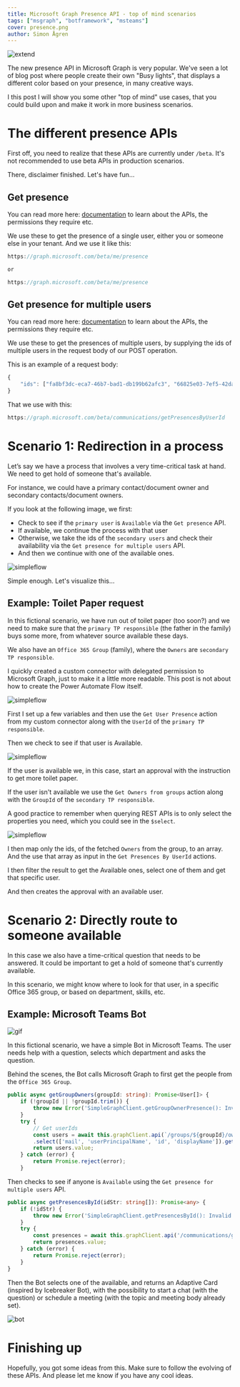 ```yaml
---
title: Microsoft Graph Presence API - top of mind scenarios
tags: ["msgraph", "botframework", "msteams"]
cover: presence.png
author: Simon Ågren
---
```


![extend](./presence.png)

The new presence API in Microsoft Graph is very popular. We've seen a lot of blog post where people create their own "Busy lights", that displays a different color based on your presence, in many creative ways.

I this post I will show you some other "top of mind" use cases, that you could build upon and make it work in more business scenarios.


# The different presence APIs
First off, you need to realize that these APIs are currently under `/beta`. It's not recommended to use beta APIs in production scenarios. 

There, disclaimer finished. Let's have fun...

## Get presence 

You can read more here: <a href="https://docs.microsoft.com/en-us/graph/api/presence-get?view=graph-rest-beta&tabs=http" target="_blank">documentation</a> to learn about the APIs, the permissions they require etc.

We use these to get the presence of a single user, either you or someone else in your tenant. And we use it like this:
```typescript
https://graph.microsoft.com/beta/me/presence

or

https://graph.microsoft.com/beta/me/presence
```

## Get presence for multiple users

You can read more here: <a href="https://docs.microsoft.com/en-us/graph/api/cloudcommunications-getpresencesbyuserid?view=graph-rest-beta&tabs=http" target="_blank">documentation</a> to learn about the APIs, the permissions they require etc.

We use these to get the presences of multiple users, by supplying the ids of multiple users in the request body of our POST operation.

This is an example of a request body:
```typescript
{
	"ids": ["fa8bf3dc-eca7-46b7-bad1-db199b62afc3", "66825e03-7ef5-42da-9069-724602c31f6b"]
}
```

That we use with this:

```typescript
https://graph.microsoft.com/beta/communications/getPresencesByUserId
```
# Scenario 1: Redirection in a process
Let’s say we have a process that involves a very time-critical task at hand. We need to get hold of someone that's available.

For instance, we could have a primary contact/document owner and secondary contacts/document owners. 

If you look at the following image, we first: 
- Check to see if the `primary user` is `Available` via the `Get presence` API.
- If available, we continue the process with that user
- Otherwise, we take the ids of the `secondary users` and check their availability via the `Get presence for multiple users` API.
- And then we continue with one of the available ones.

![simpleflow](./flowchart.png)

Simple enough. Let's visualize this... 

## Example: Toilet Paper request
In this fictional scenario, we have run out of toilet paper (too soon?) and we need to make sure that the `primary TP responsible` (the father in the family) buys some more, from whatever source available these days.

We also have an `Office 365 Group` (family), where the `Owners` are `secondary TP responsible`.

I quickly created a custom connector with delegated permission to Microsoft Graph, just to make it a little more readable. This post is not about how to create the Power Automate Flow itself.

![simpleflow](./flow1.png)

First I set up a few variables and then use the `Get User Presence` action from my custom connector along with the `UserId` of the `primary TP responsible`.

Then we check to see if that user is Available.

![simpleflow](./flow2.png)

If the user is available we, in this case, start an approval with the instruction to get more toilet paper.

If the user isn't available we use the `Get Owners from groups` action along with the `GroupId` of the `secondary TP responsible`.

A good practice to remember when querying REST APIs is to only select the properties you need, which you could see in the `$select`.

![simpleflow](./flow3.png)


I then map only the ids, of the fetched `Owners` from the group, to an array. And the use that array as input in the `Get Presences By UserId` actions.

I then filter the result to get the Available ones, select one of them and get that specific user.

And then creates the approval with an available user.

# Scenario 2: Directly route to someone available
In this case we also have a time-critical question that needs to be answered. It could be important to get a hold of someone that's currently available.

In this scenario, we might know where to look for that user, in a specific Office 365 group, or based on department, skills, etc.

## Example: Microsoft Teams Bot

![gif](./hrbot.gif)

In this fictional scenario, we have a simple Bot in Microsoft Teams. The user needs help with a question, selects which department and asks the question. 

Behind the scenes, the Bot calls Microsoft Graph to first get the people from the `Office 365 Group`.

```typescript
public async getGroupOwners(groupId: string): Promise<User[]> {
    if (!groupId || !groupId.trim()) {
        throw new Error('SimpleGraphClient.getGroupOwnerPresence(): Invalid `groupId` parameter received.');
    }
    try {
        // Get userIds
        const users = await this.graphClient.api(`/groups/${groupId}/owners`)
        .select(['mail', 'userPrincipalName', 'id', 'displayName']).get(); 
        return users.value;
    } catch (error) {
        return Promise.reject(error);
    }
```

Then checks to see if anyone is `Available` using the `Get presence for multiple users` API.

```typescript
public async getPresencesById(idStr: string[]): Promise<any> {
    if (!idStr) {
        throw new Error('SimpleGraphClient.getPresencesById(): Invalid `ids` parameter received.');
    }
    try {
        const presences = await this.graphClient.api('/communications/getPresencesByUserId').version('beta').post({ ids: idStr }); 
        return presences.value;
    } catch (error) {
        return Promise.reject(error);
    }
}
```

Then the Bot selects one of the available, and returns an Adaptive Card (inspired by Icebreaker Bot), with the possibility to start a chat (with the question) or schedule a meeting (with the topic and meeting body already set). 

![bot](./bot.png)


# Finishing up

Hopefully, you got some ideas from this. Make sure to follow the evolving of these APIs. And please let me know if you have any cool ideas.
